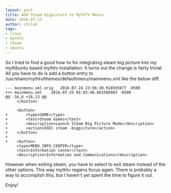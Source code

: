 ```yaml
---
layout: post
title: Add Steam bigpicture to MythTV Menus
date: 2016-07-23
author: chiluk
tags:
- linux
- mythtv
- steam
- ubuntu
---
```


So I tried to find a good how-to for integrating steam big picture into my mythbuntu based mythtv installation. It turns out the change is fairly trivial.  All you have to do is add a button entry to /usr/share/mythtv/themes/defaultmenu/mainmenu.xml like the below diff. 

	--- mainmenu.xml.orig	2016-07-24 23:56:30.918935677 -0500
	+++ mainmenu.xml	2016-07-25 01:03:48.061586983 -0500
	@@ -16,6 +16,13 @@
	     </button>
	 
	     <button>
	+        <type>GAME</type>
	+        <text>Steam Games</text>
	+        <description>Launch Steam Big Picture Mode</description>
	+        <action>EXEC steam -bigpicture</action>
	+    </button>
	+
	+    <button>
		 <type>MENU_INFO_CENTER</type>
		 <text>Information Center</text>
		 <description>Information and Communications</description>

However when exiting steam, you have to select to exit steam instead of the other options.  This way mythtv regains focus again.  There is probably a way to accomplish this, but I haven't yet spent the time to figure it out.

Enjoy!
